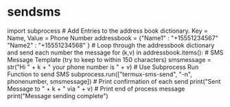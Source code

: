 # sendsms
import subprocess  # Add Entries to the address book dictionary. Key = Name, Value = Phone Number addressbook = {"Name1" : "+15551234567"                 "Name2" : "+15551234568"                 }                  # Loop through the addressbook dictionary and send each number the message for (k,v) in addressbook.items():          # SMS Message Template (try to keep to within 150 characters)     smsmessage = str("Hi " + k + " your phone number is " + v)          # Use Subprocess Run Function to send SMS     subprocess.run(["termux-sms-send", "-n", phonenumber, smsmessage])          # Print confirmation of each send     print("Sent Message to " + k + " via " + v)   # Print end of process message print("Message sending complete")
